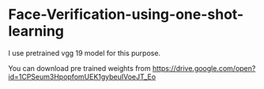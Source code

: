 # Face-Verification-using-one-shot-learning
I use pretrained vgg 19 model for this purpose.

You can download pre trained weights from https://drive.google.com/open?id=1CPSeum3HpopfomUEK1gybeuIVoeJT_Eo
